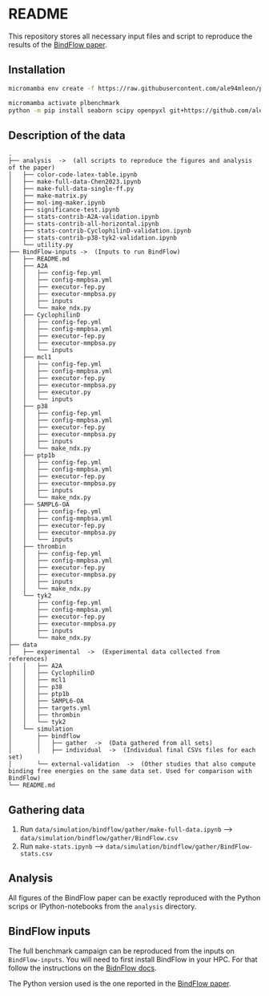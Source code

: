 # README

This repository stores all necessary input files and script to reproduce the results of the [BindFlow paper](https://example.com).

## Installation

```bash
micromamba env create -f https://raw.githubusercontent.com/ale94mleon/protein-ligand-benchmark/refs/heads/main/environment.yml -y

micromamba activate plbenchmark
python -m pip install seaborn scipy openpyxl git+https://github.com/ale94mleon/protein-ligand-benchmark.git
```

## Description of the data

```.
.
├── analysis  ->  (all scripts to reproduce the figures and analysis of the paper)
│   ├── color-code-latex-table.ipynb
│   ├── make-full-data-Chen2023.ipynb
│   ├── make-full-data-single-ff.py
│   ├── make-matrix.py
│   ├── mol-img-maker.ipynb
│   ├── significance-test.ipynb
│   ├── stats-contrib-A2A-validation.ipynb
│   ├── stats-contrib-all-horizontal.ipynb
│   ├── stats-contrib-CyclophilinD-validation.ipynb
│   ├── stats-contrib-p38-tyk2-validation.ipynb
│   └── utility.py
├── BindFlow-inputs ->  (Inputs to run BindFlow)
│   ├── README.md
│   ├── A2A
│   │   ├── config-fep.yml
│   │   ├── config-mmpbsa.yml
│   │   ├── executor-fep.py
│   │   ├── executor-mmpbsa.py
│   │   ├── inputs
│   │   └── make_ndx.py
│   ├── CyclophilinD
│   │   ├── config-fep.yml
│   │   ├── config-mmpbsa.yml
│   │   ├── executor-fep.py
│   │   ├── executor-mmpbsa.py
│   │   └── inputs
│   ├── mcl1
│   │   ├── config-fep.yml
│   │   ├── config-mmpbsa.yml
│   │   ├── executor-fep.py
│   │   ├── executor-mmpbsa.py
│   │   ├── executor.py
│   │   └── inputs
│   ├── p38
│   │   ├── config-fep.yml
│   │   ├── config-mmpbsa.yml
│   │   ├── executor-fep.py
│   │   ├── executor-mmpbsa.py
│   │   ├── inputs
│   │   └── make_ndx.py
│   ├── ptp1b
│   │   ├── config-fep.yml
│   │   ├── config-mmpbsa.yml
│   │   ├── executor-fep.py
│   │   ├── executor-mmpbsa.py
│   │   ├── inputs
│   │   └── make_ndx.py
│   ├── SAMPL6-OA
│   │   ├── config-fep.yml
│   │   ├── config-mmpbsa.yml
│   │   ├── executor-fep.py
│   │   ├── executor-mmpbsa.py
│   │   └── inputs
│   ├── thrombin
│   │   ├── config-fep.yml
│   │   ├── config-mmpbsa.yml
│   │   ├── executor-fep.py
│   │   ├── executor-mmpbsa.py
│   │   ├── inputs
│   │   └── make_ndx.py
│   └── tyk2
│       ├── config-fep.yml
│       ├── config-mmpbsa.yml
│       ├── executor-fep.py
│       ├── executor-mmpbsa.py
│       ├── inputs
│       └── make_ndx.py
├── data
│   ├── experimental  ->  (Experimental data collected from references)
│   │   ├── A2A
│   │   ├── CyclophilinD
│   │   ├── mcl1
│   │   ├── p38
│   │   ├── ptp1b
│   │   ├── SAMPL6-OA
│   │   ├── targets.yml
│   │   ├── thrombin
│   │   └── tyk2
│   └── simulation
│       ├── bindflow
│       │   ├── gather  ->  (Data gathered from all sets)
│       │   ├── individual  ->  (Individual final CSVs files for each set)
│       └── external-validation  ->  (Other studies that also compute binding free energies on the same data set. Used for comparison with BindFlow)
└── README.md
```

## Gathering data

1. Run `data/simulation/bindflow/gather/make-full-data.ipynb` --> `data/simulation/bindflow/gather/BindFlow.csv`
2. Run `make-stats.ipynb` --> `data/simulation/bindflow/gather/BindFlow-stats.csv`

## Analysis

All figures of the BindFlow paper can be exactly reproduced with the Python scrips or IPython-notebooks from the `analysis` directory.

## BindFlow inputs

The full benchmark campaign can be reproduced from the inputs on `BindFlow-inputs`. You will need to first install BindFlow in your HPC. For that follow the instructions on the [BidnFlow docs](https://bindlfow.readthedocs.io/en/latest/).

The Python version used is the one reported in the [BindFlow paper](https://example.com).

